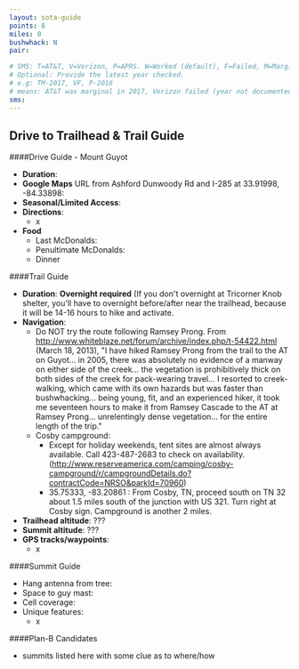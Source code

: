 ```yaml
---
layout: sota-guide
points: 8
miles: 0
bushwhack: N
pair:

# SMS: T=AT&T, V=Verizon, P=APRS. W=Worked (default), F=Failed, M=Marginal (some failed).
# Optional: Provide the latest year checked.
# e.g: TM-2017, VF, P-2016
# means: AT&T was marginal in 2017, Verizon failed (year not documented), APRS worked in 2016.
sms:
---
```

Drive to Trailhead & Trail Guide
--------------------------------------------------------
####Drive Guide - Mount Guyot

* **Duration**: 
* **Google Maps** URL from Ashford Dunwoody Rd and I-285 at 33.91998, -84.33898: 
* **Seasonal/Limited Access**:
* **Directions**:
    * x
* **Food**
    * Last McDonalds: 
    * Penultimate McDonalds: 
    * Dinner

####Trail Guide

* **Duration**: **Overnight required** (If you don't overnight at Tricorner Knob shelter, you'll have to overnight before/after near the trailhead, because it will be 14-16 hours to hike and activate.
* **Navigation**: 
    * Do NOT try the route following Ramsey Prong.  From http://www.whiteblaze.net/forum/archive/index.php/t-54422.html (March 18, 2013), "I have hiked Ramsey Prong from the trail to the AT on Guyot... in 2005, there was absolutely no evidence of a manway on either side of the creek... the vegetation is prohibitively thick on both sides of the creek for pack-wearing travel... I resorted to creek-walking, which came with its own hazards but was faster than bushwhacking... being young, fit, and an experienced hiker, it took me seventeen hours to make it from Ramsey Cascade to the AT at Ramsey Prong... unrelentingly dense vegetation... for the entire length of the trip."
    * Cosby campground:
    	* Except for holiday weekends, tent sites are almost always available. Call 423-487-2683 to check on availability. (http://www.reserveamerica.com/camping/cosby-campground/r/campgroundDetails.do?contractCode=NRSO&parkId=70960)
    	* 35.75333, -83.20861 : From Cosby, TN, proceed south on TN 32 about 1.5 miles south of the junction with US 321. Turn right at Cosby sign. Campground is another 2 miles.
* **Trailhead altitude**: ???
* **Summit altitude**: ???
* **GPS tracks/waypoints**:
    * x

####Summit Guide

* Hang antenna from tree:
* Space to guy mast:
* Cell coverage:
* Unique features:
    * x

####Plan-B Candidates

* summits listed here with some clue as to where/how
